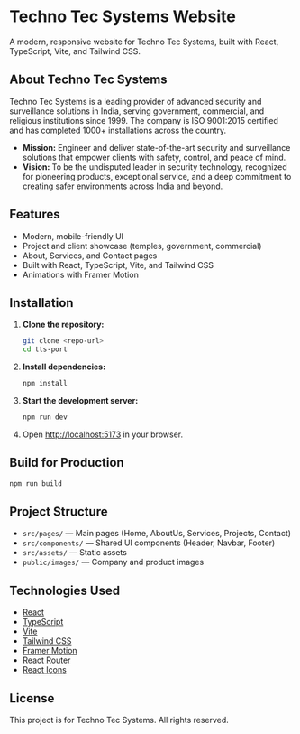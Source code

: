 # Techno Tec Systems Website

A modern, responsive website for Techno Tec Systems, built with React, TypeScript, Vite, and Tailwind CSS.

## About Techno Tec Systems

Techno Tec Systems is a leading provider of advanced security and surveillance solutions in India, serving government, commercial, and religious institutions since 1999. The company is ISO 9001:2015 certified and has completed 1000+ installations across the country.

- **Mission:** Engineer and deliver state-of-the-art security and surveillance solutions that empower clients with safety, control, and peace of mind.
- **Vision:** To be the undisputed leader in security technology, recognized for pioneering products, exceptional service, and a deep commitment to creating safer environments across India and beyond.

## Features
- Modern, mobile-friendly UI
- Project and client showcase (temples, government, commercial)
- About, Services, and Contact pages
- Built with React, TypeScript, Vite, and Tailwind CSS
- Animations with Framer Motion

## Installation

1. **Clone the repository:**
   ```bash
   git clone <repo-url>
   cd tts-port
   ```
2. **Install dependencies:**
   ```bash
   npm install
   ```
3. **Start the development server:**
   ```bash
   npm run dev
   ```
4. Open [http://localhost:5173](http://localhost:5173) in your browser.

## Build for Production

```bash
npm run build
```

## Project Structure
- `src/pages/` — Main pages (Home, AboutUs, Services, Projects, Contact)
- `src/components/` — Shared UI components (Header, Navbar, Footer)
- `src/assets/` — Static assets
- `public/images/` — Company and product images

## Technologies Used
- [React](https://react.dev/)
- [TypeScript](https://www.typescriptlang.org/)
- [Vite](https://vitejs.dev/)
- [Tailwind CSS](https://tailwindcss.com/)
- [Framer Motion](https://www.framer.com/motion/)
- [React Router](https://reactrouter.com/)
- [React Icons](https://react-icons.github.io/react-icons/)

## License
This project is for Techno Tec Systems. All rights reserved.
